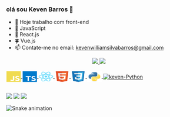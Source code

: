 ### olá sou Keven Barros  👋

- 🔭 Hoje trabalho com front-end
- :palm_tree: JavaScript 
- 🌱 React.js
-  :four_leaf_clover: Vue.js
- 📫 Contate-me no email: kevenwilliamsilvabarros@gmail.com
<div align="center">
  <a href="https://github.com/kevenbarros">
  <img height="180em" src="https://github-readme-stats.vercel.app/api?username=kevenbarros&show_icons=true&theme=dark&include_all_commits=true&count_private=true"/>
  <img height="180em" src="https://github-readme-stats.vercel.app/api/top-langs/?username=kevenbarros&layout=compact&langs_count=7&theme=dark"/>
</div>
<div style="display: inline_block"><br>
  <img align="center" alt="keven-Js" height="30" width="40" src="https://raw.githubusercontent.com/devicons/devicon/master/icons/javascript/javascript-plain.svg">
  <img align="center" alt="keven-Ts" height="30" width="40" src="https://raw.githubusercontent.com/devicons/devicon/master/icons/typescript/typescript-plain.svg">
  <img align="center" alt="keven-React" height="30" width="40" src="https://raw.githubusercontent.com/devicons/devicon/master/icons/react/react-original.svg">
  <img align="center" alt="keven-HTML" height="30" width="40" src="https://raw.githubusercontent.com/devicons/devicon/master/icons/html5/html5-original.svg">
  <img align="center" alt="keven-CSS" height="30" width="40" src="https://raw.githubusercontent.com/devicons/devicon/master/icons/css3/css3-original.svg">
  <img align="center" alt="keven-Python" height="30" width="40" src="https://raw.githubusercontent.com/devicons/devicon/master/icons/python/python-original.svg">
  <img align="center" alt="keven-Python" height="30" width="40"src="https://cdn.jsdelivr.net/gh/devicons/devicon/icons/sass/sass-original.svg" />
  
</div>
  
  ##
<div>
  <a href="https://www.instagram.com/keen_.w/" target="_blank"><img src="https://img.shields.io/badge/-Instagram-%23E4405F?style=for-the-badge&logo=instagram&logoColor=white" target="_blank"></a>
  <a href = "mailto:kevenwilliamsilvabarros@gmail.com"><img src="https://img.shields.io/badge/-Gmail-%23333?style=for-the-badge&logo=gmail&logoColor=white" target="_blank"></a>
  <a href="https://www.linkedin.com/in/keven-barros/" target="_blank"><img src="https://img.shields.io/badge/-LinkedIn-%230077B5?style=for-the-badge&logo=linkedin&logoColor=white" target="_blank"></a> 

  ![Snake animation](https://github.com/kevenbarros/kevenbarros/blob/output/github-contribution-grid-snake.svg)
</div>
  
 
